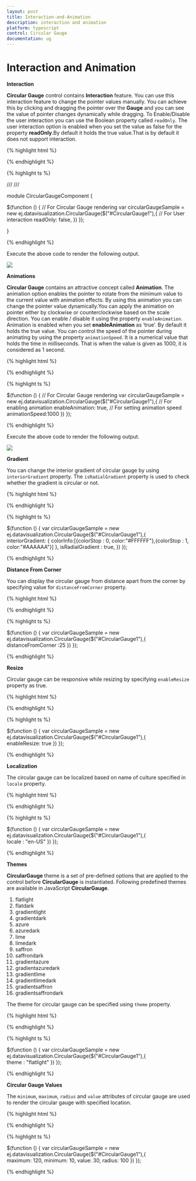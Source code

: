 ```yaml
---
layout: post
title: Interaction-and-Animation
description: interaction and animation
platform: typescript
control: Circular Gauge
documentation: ug
---
```


# Interaction and Animation

**Interaction**

**Circular Gauge** control contains **Interaction** feature. You can use this interaction feature to change the pointer values manually. You can achieve this by clicking and dragging the pointer over the **Gauge** and you can see the value of pointer changes dynamically while dragging. To Enable/Disable the user interaction you can use the Boolean property called `readOnly`. The user interaction option is enabled when you set the value as false for the property **readOnly**.By default it holds the true value.That is by default it does not support interaction. 

{% highlight html %}


  <div id="CircularGauge1">  </div>  


{% endhighlight %}

{% highlight ts %}

/// <reference path="tsfiles/jquery.d.ts" />
/// <reference path="tsfiles/ej.web.all.d.ts" />

module CircularGaugeComponent {

$(function () {
        // For Circular Gauge rendering
        var circularGaugeSample = new ej.datavisualization.CircularGauge($("#CircularGauge1"),{
            // For User interaction
            readOnly: false,
        })
    });

}
   
{% endhighlight %}

Execute the above code to render the following output.

![](Interaction-and-Animation_images/Interaction-and-Animation_img1.png)

**Animations**

**Circular Gauge** contains an attractive concept called **Animation**. The animation option enables the pointer to rotate from the minimum value to the current value with animation effects. By using this animation you can change the pointer value dynamically.You can apply the animation on  pointer either by clockwise or counterclockwise based on the scale direction. You can enable / disable it using the property `enableAnimation`. Animation is enabled when you set **enableAnimation** as ‘true’. By default it holds the true value. You can control the speed of the pointer during animating by using the property `animationSpeed`. It is a numerical value that holds the time in milliseconds. That is when the value is given as 1000, it is considered as 1 second.

{% highlight html %}

<div id="CircularGauge1"></div>

{% endhighlight %}


{% highlight ts %}

$(function () {
        // For Circular Gauge rendering
      var circularGaugeSample = new ej.datavisualization.CircularGauge($("#CircularGauge1"),{
            // For enabling animation
        enableAnimation: true,
            // For setting animation speed
        animationSpeed:1000
        })
    });

{% endhighlight %}


Execute the above code to render the following output.

![](Interaction-and-Animation_images/Interaction-and-Animation_img2.png)

**Gradient**

You can change the interior gradient of circular gauge by using `interiorGradient` property. The `isRadialGradient` property is used to check whether the gradient is circular or not.  

{% highlight html %}

<div id="CircularGauge1"></div>

{% endhighlight %}


{% highlight ts %}

$(function () {
       var circularGaugeSample = new ej.datavisualization.CircularGauge($("#CircularGauge1"),{       
        interiorGradient: { colorInfo:[{colorStop : 0, color:"#FFFFFF"},{colorStop : 1, color:"#AAAAAA"}] },
        isRadialGradient : true,
        })
    });

{% endhighlight %}

**Distance From Corner**

You can display the circular gauge from distance apart from the corner by specifying value for `distanceFromCorner` property. 

{% highlight html %}

<div id="CircularGauge1"></div>

{% endhighlight %}

{% highlight ts %}

$(function () {
      var circularGaugeSample = new ej.datavisualization.CircularGauge($("#CircularGauge1"),{        
        distanceFromCorner :25
        })
    });

{% endhighlight %}

**Resize**

Circular gauge can be responsive while resizing by specifying `enableResize` property as true. 

{% highlight html %}

<div id="CircularGauge1"></div>

{% endhighlight %}


{% highlight ts %}

$(function () {
     var circularGaugeSample = new ej.datavisualization.CircularGauge($("#CircularGauge1"),{        
            enableResize: true
        })
    });

{% endhighlight %}

**Localization**

The circular gauge can be localized based on name of culture specified in `locale` property.

{% highlight html %}

<div id="CircularGauge1"></div>

{% endhighlight %}


{% highlight ts %}

$(function () {
       var circularGaugeSample = new ej.datavisualization.CircularGauge($("#CircularGauge1"),{        
           locale : "en-US"
        })
    });

{% endhighlight %}

**Themes**

**CircularGauge** theme is a set of pre-defined options that are applied to the control before **CircularGauge** is instantiated. Following predefined themes are available in JavaScript **CircularGauge**.

1. flatlight
2. flatdark
3. gradientlight 
4. gradientdark 
5. azure                      
6. azuredark               
7. lime 
8. limedark
9. saffron
10. saffrondark
11. gradientazure
12. gradientazuredark
13. gradientlime
14. gradientlimedark
15. gradientsaffron
16. gradientsaffrondark

The theme for circular gauge can be specified using `theme` property.

{% highlight html %}

<div id="CircularGauge1"></div>

{% endhighlight %}

{% highlight ts %}

$(function () {
       var circularGaugeSample = new ej.datavisualization.CircularGauge($("#CircularGauge1"),{     
            theme : "flatlight"
        })
    });

{% endhighlight %}

**Circular Gauge Values**

The `minimum`, `maximum`, `radius` and `value` attributes of circular gauge are used to render the circular gauge with specified location. 

{% highlight html %}

<div id="CircularGauge1"></div>

{% endhighlight %}

{% highlight ts %}

$(function () {
       var circularGaugeSample = new ej.datavisualization.CircularGauge($("#CircularGauge1"),{          
            maximum: 120,
            minimum: 10,
            value: 30,
            radius: 100
        })
    });

{% endhighlight %}
